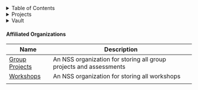 <details>
  <summary>Table of Contents</summary>

## Other courses

[Jumpstart](https://github.com/nashville-software-school/jumpstart)  
  
## Workshops

[SQL](https://github.com/nashville-software-school/sql-professional)  
[SQL (Key)](https://github.com/nashville-software-school/sql-professional-key)  
[Vue](https://github.com/nashville-software-school/Vue-Workshop)  

## Extracurricular Modules

[AWS deployment instruction](https://github.com/nashville-software-school/aws-deployment-instructions)  
[git poetry](https://github.com/nashville-software-school/git-poetry)  
[Github workflow](https://github.com/nashville-software-school/github-workflow)  
[JS for Java devs](https://github.com/nashville-software-school/js_for_java_devs)  
[JS testing module](https://github.com/nashville-software-school/js-testing-module)  
[Responsive blackbirds - JS testing module](https://github.com/nashville-software-school/responsive-black-birds)  
[Translate C# -> JS -> C#](https://github.com/nashville-software-school/translate-csharp-js)  

## Learning Platform

[Learning Platform](https://github.com/nashville-software-school/LearningPlatform)  
[LP Client](https://github.com/nashville-software-school/learn-ops-client)  
[LP API](https://github.com/nashville-software-school/learn-ops-api)  

## Tools

[Automator Client](https://github.com/nashville-software-school/automator-client)  
[Class website template](https://github.com/nashville-software-school/class-website-template)  
[CORS Anywhere](https://github.com/nashville-software-school/cors-anywhere)  
[Curriculum Bash Scripts](https://github.com/nashville-software-school/course-bash-scripts)  
[Foundations Auth Proxy](https://github.com/nashville-software-school/foundations-auth-proxy)  
[Knowledgebase](https://github.com/nashville-software-school/knowledgebase)  
[NSS JSON Server](https://github.com/nashville-software-school/nss-json-server)  
[nss.team](https://github.com/nashville-software-school/nss.team)  
[Vocabulary Concept Index](https://github.com/nashville-software-school/vocabulary-concept-index)  
[Website Automator](https://github.com/nashville-software-school/website-automator)  

  
[C#/.NET](https://github.com/nashville-software-school/bangazon-inc)  
[Front End Web Dev and Design](https://github.com/nashville-software-school/FEWDD-milestones)  
[Learning Programs](https://github.com/nashville-software-school/learning-programs)  
[Node](https://github.com/nashville-software-school/bangazon-corp)  
[Ruby](https://github.com/nashville-software-school/bangazon-ltd)  
[Webdev foundations](https://github.com/nashville-software-school/web-development-foundations)  

</details>

<details>
  <summary>Projects</summary>
  
### Clients
[Creek River Client](https://github.com/nashville-software-school/dotnet-creek-river-client)  
[Daily Journal Client](https://github.com/nashville-software-school/daily-journal-react-template)  
[Loncotes Client](https://github.com/nashville-software-school/dotnet-loncotes-client)  
[Nashville Kennels template](https://github.com/nashville-software-school/nashville-kennels-template)  
[Ninties TV](https://github.com/nashville-software-school/NinetiesTV)  
[Rare](https://github.com/nashville-software-school/Rare)  
[Rare Client Python](https://github.com/nashville-software-school/python-rare-client-template)  
[Rock of Ages Client](https://github.com/nashville-software-school/rock-of-ages-client)  
[Sprinkles of Joy](https://github.com/nashville-software-school/sprinkles-of-joy)  
[Tabloid Client](https://github.com/nashville-software-school/TabloidCLI)  
[Tiny Treats Client](https://github.com/nashville-software-school/tinytreats-client)  
[Truncheons & Flagons - Client](https://github.com/nashville-software-school/Tavern)  

### C#
[Bangazon boilerplate .NET](https://github.com/nashville-software-school/csharp-bangazonapi-boilerplate)  
[Bianca's Bikes template](https://github.com/nashville-software-school/dotnet-biancas-template)  
[Car Builder C#/.NET](https://github.com/nashville-software-school/car-builder)  
[PoKi SQL](https://github.com/nashville-software-school/poki-sqlite)  
[Shooting Dice](https://github.com/nashville-software-school/ShootingDice)  
[Tabloid Prototype](https://github.com/nashville-software-school/TabloidMVC)  
[Trestlebridge C#](https://github.com/nashville-software-school/Trestlebridge-Farms)  

### Python
[Honey Rae's Python](https://github.com/nashville-software-school/honey-rae-django-version)  
[Rare API Python](https://github.com/nashville-software-school/python-rare-server-template)  
[Rock of Ages API](https://github.com/nashville-software-school/rock-of-ages-api)  
[Ships Declarative API](https://github.com/nashville-software-school/declarative-ships-api)  
[Ships Imperative API](https://github.com/nashville-software-school/imperative-ships-api)  
[Truncheons & Flagons - API](https://github.com/nashville-software-school/Tavern-API)  


</details>

<details>
  <summary>Vault</summary>
  
### Transfer to workshops
[EF Core Explore Concepts](https://github.com/nashville-software-school/EF_Core_Explore_Concepts)  
[Git example random character](https://github.com/nashville-software-school/git-example---random-character)  
[VS Code debugging example](https://github.com/nashville-software-school/vs-code-debug-example)  

### Completed Projects
[Chuckle checklist (complete)](https://github.com/nashville-software-school/Chuckle-Checklist-Complete)  
[Honey Raes (complete)](https://github.com/nashville-software-school/Honey-Rea-Complete)
[Learning moments (complete)](https://github.com/nashville-software-school/Learning-Moments-Complete)  
[Rock of Ages Client (complete)](https://github.com/nashville-software-school/rock-of-ages-client-solution)  

### Miscelleneous
[C# Bangazon boilerplate v1](https://github.com/nashville-software-school/csharp-bangazon-site-boilerplate)  
[C# Bangazon boilerplate v2](https://github.com/nashville-software-school/csharp-bangazonapi-boilerplate-v2)  
[C# integration testing](https://github.com/nashville-software-school/csharp-mvc-integration-tessting)  
[C# self assessment Musician MVC](https://github.com/nashville-software-school/CSharp-Self-Assessment-MusicianMVC)  
[C# self assessment Musician](https://github.com/nashville-software-school/CSharp-Self-Assessment-MusicianFullStack)  
[C# self assessment orientation](https://github.com/nashville-software-school/CSharp-Self-Assessment-Orientation)  
[C# workforce boilerplate](https://github.com/nashville-software-school/csharp-workforce-boilerplate)  
[C75 Server side (experiment?)](https://github.com/nashville-software-school/C75-server-side)  
[Class website](https://github.com/nashville-software-school/Class-Website)  
[Client-side instructor](https://github.com/nashville-software-school/client-side-mastery-instructor)  
[Daily jounrnal react 18 template](https://github.com/nashville-software-school/daily-journal-react-18-template)  
[Django REST template](https://github.com/nashville-software-school/django-rest-template)  
[Elated Mane](https://github.com/nashville-software-school/elated-mane)  
[Favameal template python](https://github.com/nashville-software-school/favameal-django-template)  
[foundations](https://github.com/nashville-software-school/foundations)  
[Hackoween2019](https://github.com/nashville-software-school/dg-hackoween-2019)  
[Honey Rae React 18](https://github.com/nashville-software-school/honey-rae-react18)  
[Level up React 18](https://github.com/nashville-software-school/level-up-react-18-template)  
[Level up React template](https://github.com/nashville-software-school/level-up-react-template)  
[Maker Forge](https://github.com/nashville-software-school/MakerForge)  
[Server-side Dotnet Instructor](https://github.com/nashville-software-school/server-side-dotnet-instructor)  
[Pet adoption portal](https://github.com/nashville-software-school/pet-adoption-portal)  
[Python instructor](https://github.com/nashville-software-school/server-side-python-instructor)  
[Rare React 18 template](https://github.com/nashville-software-school/rare-react-18-template)  
[React 17 template](https://github.com/nashville-software-school/react-17-template)  
[Tabloid Fullstack](https://github.com/nashville-software-school/TabloidFullStack)  
[testing lnl](https://github.com/nashville-software-school/testing-lnl)  
[Wisdom & Grace](https://github.com/nashville-software-school/WisdomAndGrace)  
</details>

#### Affiliated Organizations
| Name | Description |  
|------|-------------|  
| [Group Projects](https://github.com/nss-group-projects) | An NSS organization for storing all group projects and assessments |  
| [Workshops](https://github.com/nashville-software-school-workshops) | An NSS organization for storing all workshops |
|  |  |


